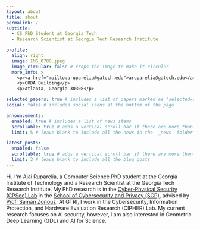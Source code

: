 ```yaml
---
layout: about
title: about
permalink: /
subtitle:
  - CS PhD Student at Georgia Tech
  - Research Scientist at Georgia Tech Research Institute

profile:
  align: right
  image: IMG_0780.jpeg
  image_circular: false # crops the image to make it circular
  more_info: >
    <p><a href="mailto:aruparelia@gatech.edu">aruparelia@gatech.edu</a></p>
    <p>CODA Building</p>
    <p>Atlanta, Georgia 30308</p>

selected_papers: true # includes a list of papers marked as "selected={true}"
social: false # includes social icons at the bottom of the page

announcements:
  enabled: true # includes a list of news items
  scrollable: true # adds a vertical scroll bar if there are more than 3 news items
  limit: 5 # leave blank to include all the news in the `_news` folder

latest_posts:
  enabled: false
  scrollable: true # adds a vertical scroll bar if there are more than 3 new posts items
  limit: 3 # leave blank to include all the blog posts
---
```


Hi, I’m Ajai Ruparelia, a Computer Science PhD student at the Georgia Institute of Technology and a Research Scientist at the Georgia Tech Research Institute. My PhD research is in the [Cyber-Physical Security (CPSec) Lab](https://sites.gatech.edu/capcpsec/) in the [School of Cybersecurity and Privacy (SCP)](https://scp.cc.gatech.edu/), advised by [Prof. Saman Zonouz](https://sites.google.com/site/samanzonouz4n6/saman-zonouz). At GTRI, I work in the Cybersecurity, Information Protection, and Hardware Evaluation Research (CIPHER) Lab. My current research focuses on AI security, however, I am also interested in Geometric Deep Learning (GDL) and AI for Science.

